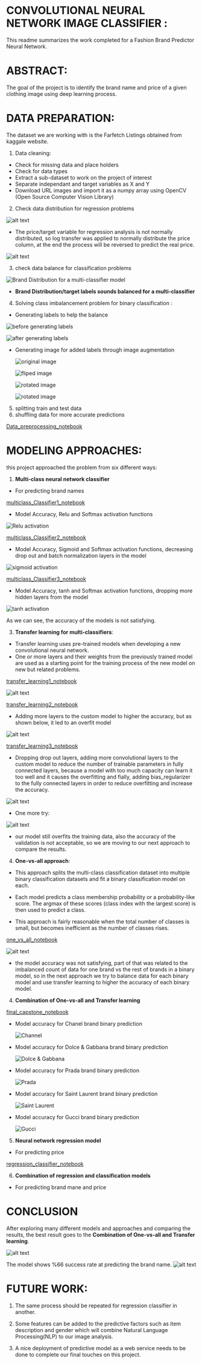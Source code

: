 # **CONVOLUTIONAL NEURAL NETWORK IMAGE CLASSIFIER :**

This readme summarizes the work completed for a Fashion Brand Predictor Neural Network.


# **ABSTRACT:**

The goal of the project is to identify the brand name and price of a given clothing image using deep learning process. 


# **DATA PREPARATION:**
The dataset we are working with is the Farfetch Listings obtained from kaggale website.

1. Data cleaning:
*   Check for missing data and place holders
*   Check for data types
*   Extract a sub-dataset to work on the project of interest 
*   Separate independant and target variables as X and Y
*   Download URL images and import it as a numpy array using OpenCV (Open Source Computer Vision Library) 


2. Check data distribution for regression problems

![alt text](https://github.com/FarnazG/dsc-capstone-project-v2-online-ds-ft-120919/blob/master/images/download%20(1).png)

* The price/target variable for regression analysis is not normally distributed, so log transfer was applied to normally distribute the price column, at the end the process will be reversed to predict the real price. 

![alt text](https://github.com/FarnazG/dsc-capstone-project-v2-online-ds-ft-120919/blob/master/images/download%20(2).png)

3. check data balance for classification problems

![Brand Distribution for a multi-classifier model](https://github.com/FarnazG/dsc-capstone-project-v2-online-ds-ft-120919/blob/master/images/download.png)

*   **Brand Distribution/target labels sounds balanced for a multi-classifier**  

4. Solving class imbalancement problem for binary classification :
*   Generating labels to help the balance

 ![before generating labels](https://github.com/FarnazG/dsc-capstone-project-v2-online-ds-ft-120919/blob/master/images/download%20(3).png)

  ![after generating labels](https://github.com/FarnazG/dsc-capstone-project-v2-online-ds-ft-120919/blob/master/images/download%20(8).png)


* Generating image for added labels through image augmentation

  ![original image](https://github.com/FarnazG/dsc-capstone-project-v2-online-ds-ft-120919/blob/master/images/download%20(4).png)
  
  ![fliped image](https://github.com/FarnazG/dsc-capstone-project-v2-online-ds-ft-120919/blob/master/images/download%20(5).png)

  ![rotated image](https://github.com/FarnazG/dsc-capstone-project-v2-online-ds-ft-120919/blob/master/images/download%20(6).png)

  ![rotated image](https://github.com/FarnazG/dsc-capstone-project-v2-online-ds-ft-120919/blob/master/images/download%20(7).png)


5. splitting train and test data
6. shuffling data for more accurate predictions 

 [Data_preprocessing_notebook](https://github.com/FarnazG/dsc-capstone-project-v2-online-ds-ft-120919/blob/master/notebooks/data_preprocessing.ipynb)
 
 
 
 # **MODELING APPROACHES**:

this project approached the problem from six different ways:
1. **Multi-class neural network classifier**

* For predicting brand names 

 [multiclass_Classifier1_notebook](https://github.com/FarnazG/dsc-capstone-project-v2-online-ds-ft-120919/blob/master/notebooks/multiclass_classifier1.ipynb)

 * Model Accuracy, Relu and Softmax activation functions

 ![Relu activation](https://github.com/FarnazG/dsc-capstone-project-v2-online-ds-ft-120919/blob/master/images/download%20(14).png)

 [multiclass_Classifier2_notebook](https://github.com/FarnazG/dsc-capstone-project-v2-online-ds-ft-120919/blob/master/notebooks/multiclass_classifier2.ipynb)

  * Model Accuracy, Sigmoid and Softmax activation functions, decreasing drop out and batch normalization layers in the model 

 ![sigmoid activation](https://github.com/FarnazG/dsc-capstone-project-v2-online-ds-ft-120919/blob/master/images/download%20(15).png)

 [multiclass_Classifier3_notebook](https://github.com/FarnazG/dsc-capstone-project-v2-online-ds-ft-120919/blob/master/notebooks/multiclass_classifier3.ipynb) 

   * Model Accuracy, tanh and Softmax activation functions, dropping more hidden layers from the model

 ![tanh activation](https://github.com/FarnazG/dsc-capstone-project-v2-online-ds-ft-120919/blob/master/images/download%20(17).png)

As we can see, the accuracy of the models is not satisfying.

3. **Transfer learning for multi-classifiers**:
* Transfer learning uses pre-trained models when developing a new convolutional neural network.
* One or more layers and their weights from the previously trained model are used as a starting point for the training process of the new model on new but related problems.

 [transfer_learning1_notebook](https://github.com/FarnazG/dsc-capstone-project-v2-online-ds-ft-120919/blob/master/notebooks/transfer_learning1.ipynb) 

 ![alt text](https://github.com/FarnazG/dsc-capstone-project-v2-online-ds-ft-120919/blob/master/images/download%20(18).png)

 [transfer_learning2_notebook](https://github.com/FarnazG/dsc-capstone-project-v2-online-ds-ft-120919/blob/master/notebooks/transfer_learning2.ipynb)

 * Adding more layers to the custom model to higher the accuracy, but as shown below, it led to an overfit model

 ![alt text](https://github.com/FarnazG/dsc-capstone-project-v2-online-ds-ft-120919/blob/master/images/download%20(19).png)

 [transfer_learning3_notebook](https://github.com/FarnazG/dsc-capstone-project-v2-online-ds-ft-120919/blob/master/notebooks/transfer_learning3.ipynb)
 * Dropping drop out layers, adding more convolutional layers to the custom model to reduce the number of trainable parameters in fully connected layers, because a model with too much capacity can learn it too well and it causes the overfitting and fially, adding bias_regularizer to the fully connected layers in order to reduce overfitting and increase the accuracy.

 ![alt text](https://github.com/FarnazG/dsc-capstone-project-v2-online-ds-ft-120919/blob/master/images/download%20(20).png)

* One more try:
 
 ![alt text](https://github.com/FarnazG/dsc-capstone-project-v2-online-ds-ft-120919/blob/master/images/download%20(21).png)

* our model still overfits the training data, also the accuracy of the validation is not acceptable, so we are moving to our next approach to compare the results. 

4. **One-vs-all approach**: 
*   This approach splits the multi-class classification dataset into multiple binary classification datasets and fit a binary classification model on each.

*   Each model predicts a class membership probability or a probability-like score. The argmax of these scores (class index with the largest score) is then used to predict a class.

*   This approach is fairly reasonable when the total number of classes is small, but becomes inefficient as the number of classes rises.

  [one_vs_all_notebook](https://github.com/FarnazG/dsc-capstone-project-v2-online-ds-ft-120919/blob/master/notebooks/one_vs_all.ipynb)

 ![alt text](https://github.com/FarnazG/dsc-capstone-project-v2-online-ds-ft-120919/blob/master/images/download%20(22).png)
*  the model accuracy was not satisfying, part of that was related to the imbalanced count of data for one brand vs the rest of brands in a binary model, so in the next approach we try to balance data for each binary model and use transfer learning to higher the accuracy of each binary model. 

4. **Combination of One-vs-all and Transfer learning**

  [final_capstone_notebook](https://github.com/FarnazG/dsc-capstone-project-v2-online-ds-ft-120919/blob/master/notebooks/one_vs_all_transfer_learning.ipynb)

* Model accuracy for Chanel brand binary prediction

  ![Channel](https://github.com/FarnazG/dsc-capstone-project-v2-online-ds-ft-120919/blob/master/images/download%20(9).png) 

* Model accuracy for Dolce & Gabbana brand binary prediction

  ![Dolce & Gabbana](https://github.com/FarnazG/dsc-capstone-project-v2-online-ds-ft-120919/blob/master/images/download%20(10).png)
* Model accuracy for Prada brand binary prediction

  ![Prada](https://github.com/FarnazG/dsc-capstone-project-v2-online-ds-ft-120919/blob/master/images/download%20(11).png)

* Model accuracy for Saint Laurent brand binary prediction

  ![Saint Laurent](https://github.com/FarnazG/dsc-capstone-project-v2-online-ds-ft-120919/blob/master/images/download%20(12).png)
* Model accuracy for Gucci brand binary prediction

  ![Gucci](https://github.com/FarnazG/dsc-capstone-project-v2-online-ds-ft-120919/blob/master/images/download%20(13).png)



5. **Neural network regression model**
*   For predicting price 

  [regression_classifier_notebook](https://github.com/FarnazG/dsc-capstone-project-v2-online-ds-ft-120919/blob/master/notebooks/regression_classifier.ipynb)


6. **Combination of regression and classification models**
*   For predicting brand mane and price


# **CONCLUSION**
After exploring many different models and approaches and comparing the results, the best result goes to the **Combination of One-vs-all and Transfer learning**.

![alt text](https://github.com/FarnazG/dsc-capstone-project-v2-online-ds-ft-120919/blob/master/images/(1307).png)

The model shows %66 success rate at predicting the brand name.
![alt text](https://github.com/FarnazG/dsc-capstone-project-v2-online-ds-ft-120919/blob/master/images/Screenshot%20(1308).png)


# **FUTURE WORK:**
 1. The same process should be repeated for regression classifier in another.

 2. Some features can be added to the predictive factors such as item description and gender which will combine Natural Language Processing(NLP) to our image analysis.

 3. A nice deployment of predictive model as a web service needs to be done to complete our final touches on this project.
